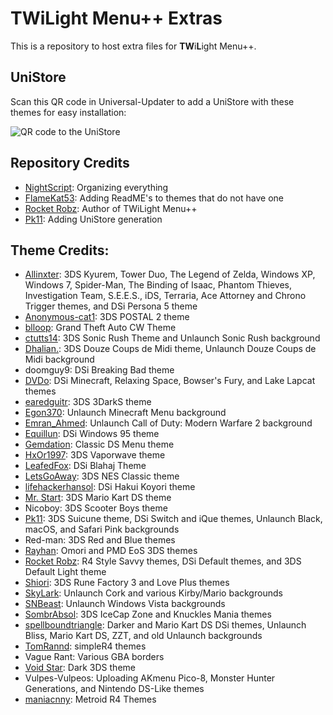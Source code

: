# TWiLight Menu++ Extras
This is a repository to host extra files for **TW**i**L**ight Menu++.

## UniStore
Scan this QR code in Universal-Updater to add a UniStore with these themes for easy installation:

![QR code to the UniStore](https://raw.githubusercontent.com/DS-Homebrew/twlmenu-extras/master/unistore/twlmenu-skins.png)

## Repository Credits
- [NightScript](https://github.com/NightYoshi370): Organizing everything
- [FlameKat53](https://github.com/FlameKat53): Adding ReadME's to themes that do not have one
- [Rocket Robz](https://github.com/RocketRobz): Author of TWiLight Menu++
- [Pk11](https://github.com/epicpkmn11): Adding UniStore generation

## Theme Credits:
- [Allinxter](https://github.com/Allinxter): 3DS Kyurem, Tower Duo, The Legend of Zelda, Windows XP, Windows 7, Spider-Man, The Binding of Isaac, Phantom Thieves, Investigation Team, S.E.E.S., iDS, Terraria, Ace Attorney and Chrono Trigger themes, and DSi Persona 5 theme
- [Anonymous-cat1](https://github.com/Anonymous-cat1): 3DS POSTAL 2 theme
- [blloop](https://github.com/blloop): Grand Theft Auto CW Theme
- [ctutts14](https://github.com/ctutts14): 3DS Sonic Rush Theme and Unlaunch Sonic Rush background
- [Dhalian.](https://github.com/Dhalian): 3DS Douze Coups de Midi theme, Unlaunch Douze Coups de Midi background 
- doomguy9: DSi Breaking Bad theme
- [DVDo](https://github.com/DieGo367): DSi Minecraft, Relaxing Space, Bowser's Fury, and Lake Lapcat themes
- [earedguitr](https://github.com/GriShafir): 3DS 3DarkS theme
- [Egon370](https://github.com/Egon370): Unlaunch Minecraft Menu background
- [Emran_Ahmed](https://github.com/Emran54320): Unlaunch Call of Duty: Modern Warfare 2 background
- [Equillun](https://github.com/Equillun): DSi Windows 95 theme
- [Gemdation](https://github.com/Gemdation): Classic DS Menu theme
- [HxOr1997](https://github.com/HotPizzaYT): 3DS Vaporwave theme
- [LeafedFox](https://github.com/leafedfox): DSi Blahaj Theme
- [LetsGoAway](https://github.com/letsgoawaydev): 3DS NES Classic theme
- [lifehackerhansol](https://github.com/lifehackerhansol): DSi Hakui Koyori theme
- [Mr. Start](https://github.com/Arthur-Start): 3DS Mario Kart DS theme
- Nicoboy: 3DS Scooter Boys theme
- [Pk11](https://github.com/epicpkmn11): 3DS Suicune theme, DSi Switch and iQue themes, Unlaunch Black, macOS, and Safari Pink backgrounds
- Red-man: 3DS Red and Blue themes
- [Rayhan](https://github.com/rayhan-ryu): Omori and PMD EoS 3DS themes
- [Rocket Robz](https://github.com/RocketRobz): R4 Style Savvy themes, DSi Default themes, and 3DS Default Light theme
- [Shiori](https://github.com/EgoisTamamono): 3DS Rune Factory 3 and Love Plus themes 
- [SkyLark](https://github.com/SleepyLark): Unlaunch Cork and various Kirby/Mario backgrounds
- [SNBeast](https://github.com/SNBeast): Unlaunch Windows Vista backgrounds
- [SombrAbsol](https://github.com/SombrAbsol): 3DS IceCap Zone and Knuckles Mania themes
- [spellboundtriangle](https://github.com/spellboundtriangle): Darker and Mario Kart DS DSi themes, Unlaunch Bliss, Mario Kart DS, ZZT, and old Unlaunch backgrounds
- [TomRannd](https://github.com/TomRannd): simpleR4 themes
- Vague Rant: Various GBA borders
- [Void Star](https://github.com/unresolvedsymbol): Dark 3DS theme
- Vulpes-Vulpeos: Uploading AKmenu Pico-8, Monster Hunter Generations, and Nintendo DS-Like themes
- [maniacnny](https://github.com/maniacnny): Metroid R4 Themes
